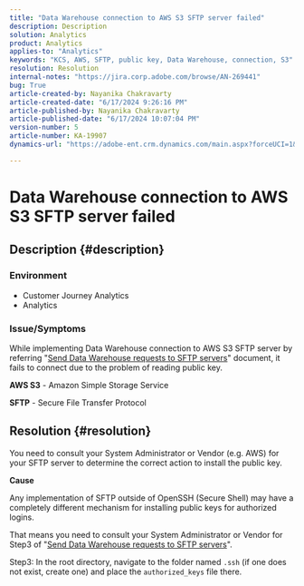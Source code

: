 ```yaml
---
title: "Data Warehouse connection to AWS S3 SFTP server failed"
description: Description
solution: Analytics
product: Analytics
applies-to: "Analytics"
keywords: "KCS, AWS, SFTP, public key, Data Warehouse, connection, S3"
resolution: Resolution
internal-notes: "https://jira.corp.adobe.com/browse/AN-269441"
bug: True
article-created-by: Nayanika Chakravarty
article-created-date: "6/17/2024 9:26:16 PM"
article-published-by: Nayanika Chakravarty
article-published-date: "6/17/2024 10:07:04 PM"
version-number: 5
article-number: KA-19907
dynamics-url: "https://adobe-ent.crm.dynamics.com/main.aspx?forceUCI=1&pagetype=entityrecord&etn=knowledgearticle&id=0fcc5336-f02c-ef11-840b-0022480a40c2"

---
```

# Data Warehouse connection to AWS S3 SFTP server failed

## Description {#description}


### <b>Environment</b>

- Customer Journey Analytics
- Analytics


### <b>Issue/Symptoms</b>

While implementing Data Warehouse connection to AWS S3 SFTP server by referring "[Send Data Warehouse requests to SFTP servers](https://experienceleague.adobe.com/docs/analytics/export/ftp-and-sftp/secure-file-transfer-protocol/ftp-sftp-dw.html?lang=en)" document, it fails to connect due to the problem of reading public key.

<b>AWS S3</b> - Amazon Simple Storage Service

<b>SFTP</b> - Secure File Transfer Protocol


## Resolution {#resolution}


You need to consult your System Administrator or Vendor (e.g. AWS) for your SFTP server to determine the correct action to install the public key.

<b>Cause</b>

Any implementation of SFTP outside of OpenSSH (Secure Shell) may have a completely different mechanism for installing public keys for authorized logins.

That means you need to consult your System Administrator or Vendor for Step3 of "[Send Data Warehouse requests to SFTP servers](https://experienceleague.adobe.com/docs/analytics/export/ftp-and-sftp/secure-file-transfer-protocol/ftp-sftp-dw.html?lang=en)".

Step3: In the root directory, navigate to the folder named `.ssh` (if one does not exist, create one) and place the `authorized_keys` file there.
